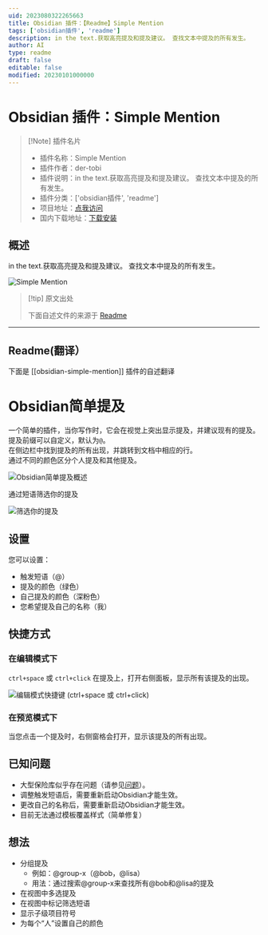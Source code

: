 ```yaml
---
uid: 2023080322265663
title: Obsidian 插件：【Readme】Simple Mention
tags: ['obsidian插件', 'readme']
description: in the text.获取高亮提及和提及建议。 查找文本中提及的所有发生。
author: AI
type: readme
draft: false
editable: false
modified: 20230101000000
---
```


# Obsidian 插件：Simple Mention

> [!Note] 插件名片
> - 插件名称：Simple Mention
> - 插件作者：der-tobi
> - 插件说明：in the text.获取高亮提及和提及建议。 查找文本中提及的所有发生。
> - 插件分类：['obsidian插件', 'readme']
> - 项目地址：[点我访问](https://github.com/der-tobi/obsidian-simple-mention)
> - 国内下载地址：[下载安装](https://pkmer.cn/products/plugin/pluginMarket/?obsidian-simple-mention)

## 概述

in the text.获取高亮提及和提及建议。 查找文本中提及的所有发生。

![Simple Mention](https://cdn.pkmer.cn/covers/obsidian-simple-mention.gif!pkmer)

> [!tip] 原文出处
> 
>下面自述文件的来源于 [Readme](https://ghproxy.net/https://raw.githubusercontent.com/der-tobi/obsidian-simple-mention/main/README.md)
> 

---

## Readme(翻译）

下面是 [[obsidian-simple-mention]] 插件的自述翻译


# Obsidian简单提及
一个简单的插件，当你写作时，它会在视觉上突出显示提及，并建议现有的提及。  
提及前缀可以自定义，默认为`@`。  
在侧边栏中找到提及的所有出现，并跳转到文档中相应的行。  
通过不同的颜色区分个人提及和其他提及。

![Obsidian简单提及概述](obsidian_general.gif)

通过短语筛选你的提及

![筛选你的提及](obsidian_filter.gif)

## 设置
您可以设置：
- 触发短语（@）
- 提及的颜色（绿色）
- 自己提及的颜色（深粉色）
- 您希望提及自己的名称（我）

## 快捷方式

### 在编辑模式下
`ctrl+space` 或 `ctrl+click` 在提及上，打开右侧面板，显示所有该提及的出现。

![编辑模式快捷键 (ctrl+space 或 ctrl+click)](obsidian_ctrl_space.gif)

### 在预览模式下
当您点击一个提及时，右侧窗格会打开，显示该提及的所有出现。

## 已知问题
- 大型保险库似乎存在问题（请参见[问题](https://github.com/der-tobi/obsidian-simple-mention/issues/1)）。
- 调整触发短语后，需要重新启动Obsidian才能生效。
- 更改自己的名称后，需要重新启动Obsidian才能生效。
- 目前无法通过模板覆盖样式（简单修复）

## 想法
- 分组提及
  - 例如：@group-x（@bob，@lisa）
  - 用法：通过搜索@group-x来查找所有@bob和@lisa的提及
- 在视图中多选提及
- 在视图中标记筛选短语
- 显示子级项目符号
- 为每个“人”设置自己的颜色




